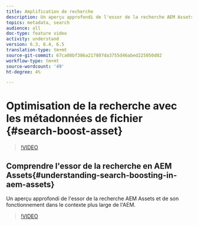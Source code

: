 ```yaml
---
title: Amplification de recherche
description: Un aperçu approfondi de l'essor de la recherche AEM Assets et de son fonctionnement dans le contexte plus large de l'AEM.
topics: metadata, search
audience: all
doc-type: feature video
activity: understand
version: 6.3, 6.4, 6.5
translation-type: tm+mt
source-git-commit: 67ca08bf386a217807da3755d46abed225050d02
workflow-type: tm+mt
source-wordcount: '49'
ht-degree: 4%

---
```



# Optimisation de la recherche avec les métadonnées de fichier {#search-boost-asset}

>[!VIDEO](https://video.tv.adobe.com/v/16766/?quality=12&learn=on)

## Comprendre l&#39;essor de la recherche en AEM Assets{#understanding-search-boosting-in-aem-assets}

Un aperçu approfondi de l&#39;essor de la recherche AEM Assets et de son fonctionnement dans le contexte plus large de l&#39;AEM.

>[!VIDEO](https://video.tv.adobe.com/v/16770/?quality=12&learn=on)

